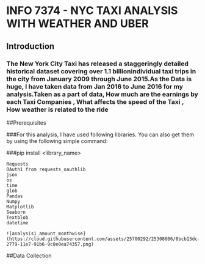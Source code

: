 
# INFO 7374 - NYC TAXI ANALYSIS WITH WEATHER AND UBER

## Introduction

### The New York City Taxi  has released a staggeringly detailed historical dataset covering over 1.1 billionindividual taxi trips in the city from January 2009 through June 2015.As the Data is huge, I have taken data from Jan 2016 to June 2016 for my analysis.Taken as a part of data, How much are the earnings by each Taxi Companies , What affects the speed of the Taxi , How weather is related to the ride

##Prerequisites

###For this analysis, I have used following libraries. You can also get them by using the following simple command:

###pip install <library_name> 
   
    Requests
    OAuth1 from requests_oauthlib
    json
    os
    time
    glob
    Pandas
    Numpy
    Matplotlib
    Seaborn
    Textblob
    datetime
    
    ![analysis1_amount_monthwise](https://cloud.githubusercontent.com/assets/25700292/25308006/8bcb15dc-2779-11e7-91b6-9c8e0ea74357.png)

    
##Data Collection
   




